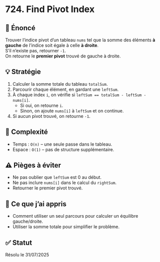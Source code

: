 # 724. Find Pivot Index

## 📝 Énoncé

Trouver l’indice pivot d’un tableau `nums` tel que la somme des éléments **à gauche** de l’indice soit égale à celle **à droite**.  
S’il n’existe pas, retourner `-1`.  
On retourne le **premier pivot** trouvé de gauche à droite.

## 💡 Stratégie

1. Calculer la somme totale du tableau `totalSum`.
2. Parcourir chaque élément, en gardant une `leftSum`.
3. À chaque index `i`, on vérifie si `leftSum == totalSum - leftSum - nums[i]`.
   - Si oui, on retourne `i`.
   - Sinon, on ajoute `nums[i]` à `leftSum` et on continue.
4. Si aucun pivot trouvé, on retourne `-1`.

## 🧠 Complexité

- Temps : `O(n)` – une seule passe dans le tableau.
- Espace : `O(1)` – pas de structure supplémentaire.

## ⚠️ Pièges à éviter

- Ne pas oublier que `leftSum` est 0 au début.
- Ne pas inclure `nums[i]` dans le calcul du `rightSum`.
- Retourner le premier pivot trouvé.

## 💬 Ce que j’ai appris

- Comment utiliser un seul parcours pour calculer un équilibre gauche/droite.
- Utiliser la somme totale pour simplifier le problème.

## ✅ Statut

Résolu le 31/07/2025